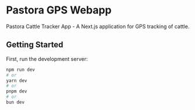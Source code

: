 # Pastora GPS Webapp
Pastora Cattle Tracker App - A Next.js application for GPS tracking of cattle.

## Getting Started

First, run the development server:

```bash
npm run dev
# or
yarn dev
# or
pnpm dev
# or
bun dev
